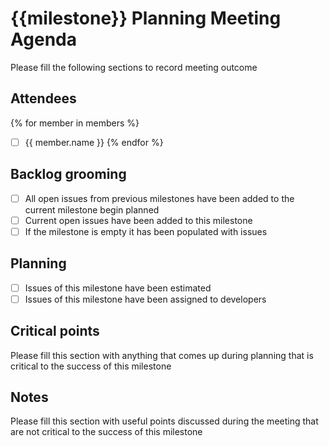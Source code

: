 # {{milestone}} Planning Meeting Agenda

Please fill the following sections to record meeting outcome

## Attendees
{% for member in members %}
- [ ] {{ member.name }}
{% endfor %}

## Backlog grooming

- [ ] All open issues from previous milestones have been added to the current milestone begin planned
- [ ] Current open issues have been added to this milestone
- [ ] If the milestone is empty it has been populated with issues

## Planning

- [ ] Issues of this milestone have been estimated
- [ ] Issues of this milestone have been assigned to developers

## Critical points

Please fill this section with anything that comes up during planning that is critical to the success of this milestone

## Notes

Please fill this section with useful points discussed during the meeting that are not critical to the success of this milestone
